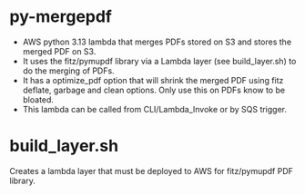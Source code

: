 # py-mergepdf
* AWS python 3.13 lambda that merges PDFs stored on S3 and stores the merged PDF on S3.
* It uses the fitz/pymupdf library via a Lambda layer (see build_layer.sh) to do the merging of PDFs.
* It has a optimize_pdf option that will shrink the merged PDF using fitz deflate, garbage and clean options.  Only use this on PDFs know to be bloated.
* This lambda can be called from CLI/Lambda_Invoke or by SQS trigger.

# build_layer.sh
Creates a lambda layer that must be deployed to AWS for fitz/pymupdf PDF library.

